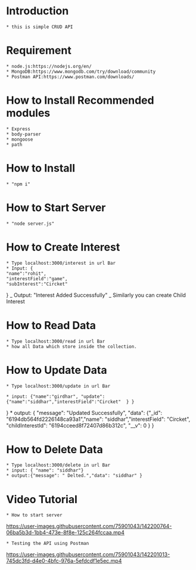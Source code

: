 # Introduction

    * this is simple CRUD API

# Requirement

    * node.js:https://nodejs.org/en/
    * MongoDB:https://www.mongodb.com/try/download/community
    * Postman API:https://www.postman.com/downloads/

# How to Install Recommended modules

    * Express
    * body-parser
    * mongoose
    * path

# How to Install

    * "npm i"

# How to Start Server

    * "node server.js"

# How to Create Interest

    * Type localhost:3000/interest in url Bar
    * Input: {
    "name":"rohit",
    "interestField":"game",
    "subInterest":"Circket"

}
_ Output: "Interest Added Successfully"
_ Similarly you can create Child Interest

# How to Read Data

    * Type localhost:3000/read in url Bar
    * how all Data which store inside the collection.

# How to Update Data

    * Type localhost:3000/update in url Bar

    * input: {"name":"girdhar", "update":{"name":"siddhar","interestField":"Circket"  } }

} \* output: {
"message": "Updated Successfully",
"data": {"\_id": "6194db564fd2226148ca93a1","name": "siddhar","interestField": "Circket",
"childInterestId": "6194cceed8f72407d86b312c",
"\_\_v": 0
}
}

# How to Delete Data

    * Type localhost:3000/delete in url Bar
    * input: { "name": "siddhar"}
    * output:{"message": " Delted.","data": "siddhar" }

# Video Tutorial

    * How to start server

https://user-images.githubusercontent.com/75901043/142200764-06ba5b3d-1bb4-473e-8f8e-125c264fccaa.mp4


    * Testing the API using Postman
    

https://user-images.githubusercontent.com/75901043/142201013-745dc3fd-d4e0-4bfc-976a-5efdcdf1e5ec.mp4



